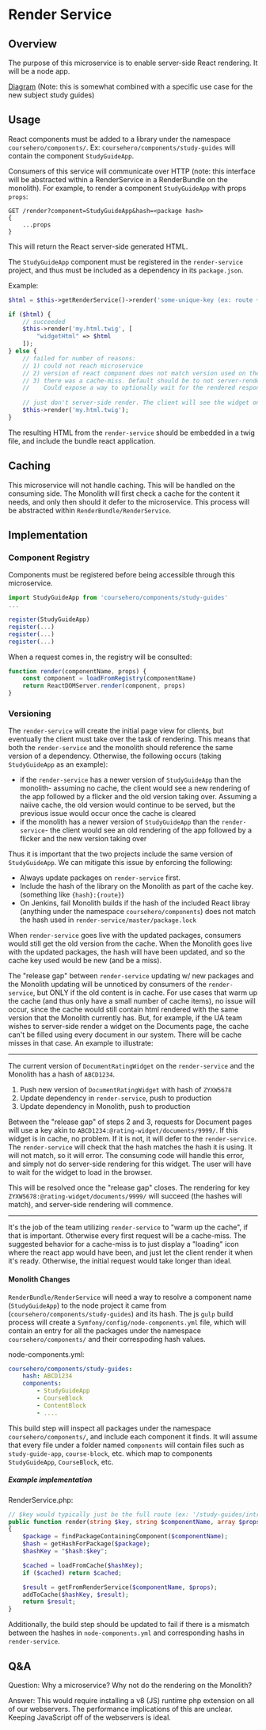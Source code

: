 # Render Service

## Overview

The purpose of this microservice is to enable server-side React rendering. It will be a node app.

[Diagram](./resources/diagram-2.jpg)
(Note: this is somewhat combined with a specific use case for the new subject study guides)

## Usage

React components must be added to a library under the namespace `coursehero/components/`. Ex: `coursehero/components/study-guides` will contain the component `StudyGuideApp`.

Consumers of this service will communicate over HTTP (note: this interface will be abstracted within a RenderService in a RenderBundle on the monolith). For example, to render a component `StudyGuideApp` with props `props`:

```
GET /render?component=StudyGuideApp&hash=<package hash>
{
    ...props
}
```

This will return the React server-side generated HTML.

The `StudyGuideApp` component must be registered in the `render-service` project, and thus must be included as a dependency in its `package.json`.

Example:

```php
$html = $this->getRenderService()->render('some-unique-key (ex: route + component name)', 'DocumentRatingWidget', $props);

if ($html) {
    // succeeded
    $this->render('my.html.twig', [
        "widgetHtml" => $html
    ]);
} else {
    // failed for number of reasons:
    // 1) could not reach microservice
    // 2) version of react component does not match version used on the microservice
    // 3) there was a cache-miss. Default should be to not server-render.
    //    Could expose a way to optionally wait for the rendered response.
    
    // just don't server-side render. The client will see the widget once JS is ready.
    $this->render('my.html.twig');
}
```

The resulting HTML from the `render-service` should be embedded in a twig file, and include the bundle react application.

## Caching

This microservice will not handle caching. This will be handled on the consuming side. The Monolith will first check a cache for the content it needs, and only then should it defer to the microservice. This process will be abstracted within `RenderBundle/RenderService`.

## Implementation

### Component Registry

Components must be registered before being accessible through this microservice.

```js
import StudyGuideApp from 'coursehero/components/study-guides'
...

register(StudyGuideApp)
register(...)
register(...)
register(...)
```

When a request comes in, the registry will be consulted:

```js
function render(componentName, props) {
    const component = loadFromRegistry(componentName)
    return ReactDOMServer.render(component, props)
}
```

### Versioning

The `render-service` will create the initial page view for clients, but eventually the client must take over the task of rendering. This means that both the `render-service` and the monolith should reference the same version of a dependency. Otherwise, the following occurs (taking `StudyGuideApp` as an example):

* if the `render-service` has a newer version of `StudyGuideApp` than the monolith- assuming no cache, the client would see a new rendering of the app followed by a flicker and the old version taking over. Assuming a naiive cache, the old version would continue to be served, but the previous issue would occur once the cache is cleared
* if the monolith has a newer version of `StudyGuideApp` than the `render-service`- the client would see an old rendering of the app followed by a flicker and the new version taking over

Thus it is important that the two projects include the same version of `StudyGuideApp`. We can mitigate this issue by enforcing the following:

* Always update packages on `render-service` first.
* Include the hash of the library on the Monolith as part of the cache key. (something like `{hash}:{route}`)
* On Jenkins, fail Monolith builds if the hash of the included React libray (anything under the namespace `coursehero/components`) does not match the hash used in `render-service/master/package.lock`

When `render-service` goes live with the updated packages, consumers would still get the old version from the cache. When the Monolith goes live with the updated packages, the hash will have been updated, and so the cache key used would be new (and be a miss).

The "release gap" between `render-service` updating w/ new packages and the Monolith updating will be unnoticed by consumers of the `render-service`, but ONLY if the old content is in cache. For use cases that warm up the cache (and thus only have a small number of cache items), no issue will occur, since the cache would still contain html rendered with the same version that the Monolith currently has. But, for example, if the UA team wishes to server-side render a widget on the Documents page, the cache can't be filled using every document in our system. There will be cache misses in that case. An example to illustrate:

---

The current version of `DocumentRatingWidget` on the `render-service` and the Monolith has a hash of `ABCD1234`.

1) Push new version of `DocumentRatingWidget` with hash of `ZYXW5678`
2) Update dependency in `render-service`, push to production
3) Update dependency in Monolith, push to production

Between the "release gap" of steps 2 and 3, requests for Document pages will use a key akin to `ABCD1234:@rating-widget/documents/9999/`. If this widget is in cache, no problem. If it is not, it will defer to the `render-service`. The `render-service` will check that the hash matches the hash it is using. It will not match, so it will error. The consuming code will handle this error, and simply not do server-side rendering for this widget. The user will have to wait for the widget to load in the browser.

This will be resolved once the "release gap" closes. The rendering for key `ZYXW5678:@rating-widget/documents/9999/` will succeed (the hashes will match), and server-side rendering will commence.

---

It's the job of the team utilizing `render-service` to "warm up the cache", if that is important. Otherwise every first request will be a cache-miss. The suggested behavior for a cache-miss is to just display a "loading" icon where the react app would have been, and just let the client render it when it's ready. Otherwise, the initial request would take longer than ideal.

#### Monolith Changes

`RenderBundle/RenderService` will need a way to resolve a component name (`StudyGuideApp`) to the node project it came from (`coursehero/components/study-guides`) and its hash. The js `gulp` build process will create a `Symfony/config/node-components.yml` file, which will contain an entry for all the packages under the namespace `coursehero/components/` and their correspoding hash values.

node-components.yml:

```yml
coursehero/components/study-guides:
    hash: ABCD1234
    components:
        - StudyGuideApp
        - CourseBlock
        - ContentBlock
        - ....
```

This build step will inspect all packages under the namespace `coursehero/components/`, and include each component it finds. It will assume that every file under a folder named `components` will contain files such as `study-guide-app`, `course-block`, etc. which map to components `StudyGuideApp`, `CourseBlock`, etc.

##### Example implementation

RenderService.php:

```php
// $key would typically just be the full route (ex: '/study-guides/intro-to-biology/cells')
public function render(string $key, string $componentName, array $props)
{
    $package = findPackageContainingComponent($componentName);
    $hash = getHashForPackage($package);
    $hashKey = "$hash:$key";

    $cached = loadFromCache($hashKey);
    if ($cached) return $cached;

    $result = getFromRenderService($componentName, $props);
    addToCache($hashKey, $result);
    return $result;
}
```

Additionally, the build step should be updated to fail if there is a mismatch between the hashes in `node-components.yml` and corresponding hashs in `render-service`.

## Q&A

Question: Why a microservice? Why not do the rendering on the Monolith?

Answer: This would require installing a v8 (JS) runtime php extension on all of our webservers. The performance implications of this are unclear. Keeping JavaScript off of the webservers is ideal.
